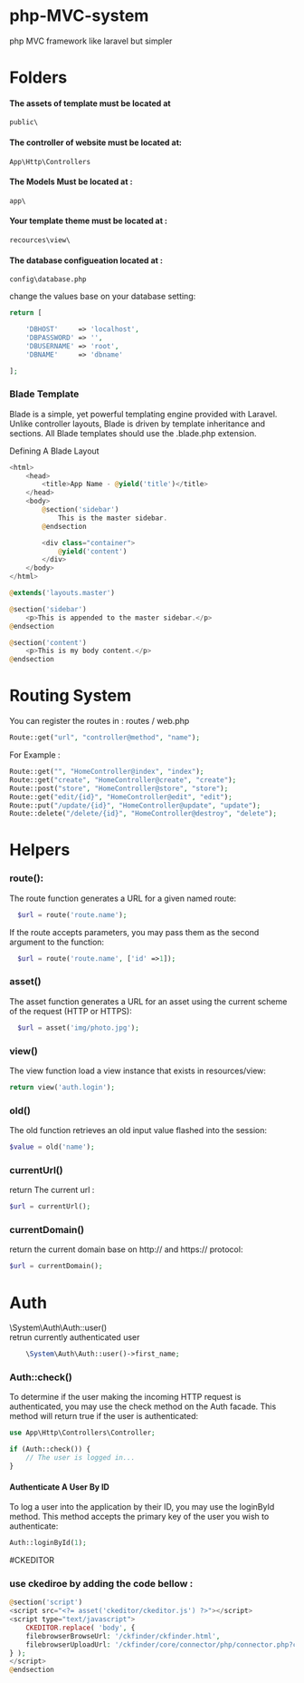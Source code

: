 # php-MVC-system
php MVC  framework like laravel but simpler

# Folders 
#### The assets of template must be located at 
```
public\
```

#### The controller of website must be located at:
```
App\Http\Controllers
```

#### The Models Must be located at :
```
app\
```

#### Your template theme must be located at :
```
recources\view\
```

#### The database configueation located at :
```
config\database.php
```
change the values base on your database setting:
```php
return [

    'DBHOST'     => 'localhost',
    'DBPASSWORD' => '',
    'DBUSERNAME' => 'root',
    'DBNAME'     => 'dbname'

];
```

### Blade Template
Blade is a simple, yet powerful templating engine provided with Laravel. Unlike controller layouts, Blade is driven by template inheritance and sections. All Blade templates should use the .blade.php extension.

Defining A Blade Layout
<!-- Stored in resources/views/layouts/master.blade.php -->
```php
<html>
    <head>
        <title>App Name - @yield('title')</title>
    </head>
    <body>
        @section('sidebar')
            This is the master sidebar.
        @endsection

        <div class="container">
            @yield('content')
        </div>
    </body>
</html>
```

```php
@extends('layouts.master')

@section('sidebar')   
    <p>This is appended to the master sidebar.</p>
@endsection

@section('content')
    <p>This is my body content.</p>
@endsection
```


# Routing System

You can register the routes in :  routes / web.php
```php
Route::get("url", "controller@method", "name");
```
For Example :
```php
Route::get("", "HomeController@index", "index");
Route::get("create", "HomeController@create", "create");
Route::post("store", "HomeController@store", "store");
Route::get("edit/{id}", "HomeController@edit", "edit");
Route::put("/update/{id}", "HomeController@update", "update");
Route::delete("/delete/{id}", "HomeController@destroy", "delete");
```


# Helpers 
### route():
The route function generates a URL for a given named route:
```php
  $url = route('route.name');
  ```
If the route accepts parameters, you may pass them as the second argument to the function:
```php
  $url = route('route.name', ['id' =>1]);
  ```
### asset()
The asset function generates a URL for an asset using the current scheme of the request (HTTP or HTTPS):
```php
  $url = asset('img/photo.jpg');
  ```
 ### view()
The view function load a view instance that exists in resources/view:
```php
return view('auth.login');
```

### old()
The old function retrieves an old input value flashed into the session:
```php
$value = old('name');
```

### currentUrl()
return The current url :
```php
$url = currentUrl();
```

### currentDomain()
return the current domain base on http:// and https:// protocol:
```php
$url = currentDomain();
```



# Auth 
  \System\Auth\Auth::user()\
retrun currently authenticated user
```php
    \System\Auth\Auth::user()->first_name;
```



### Auth::check()
To determine if the user making the incoming HTTP request is authenticated, you may use the check method on the Auth facade. This method will return true if the user is authenticated:
```php
use App\Http\Controllers\Controller;

if (Auth::check()) {
    // The user is logged in...
}
```


#### Authenticate A User By ID
To log a user into the application by their ID, you may use the loginById method. This method accepts the primary key of the user you wish to authenticate:
```php
Auth::loginById(1);
```
#CKEDITOR
### use ckediroe by adding the code bellow :
```php
@section('script')
<script src="<?= asset('ckeditor/ckeditor.js') ?>"></script>
<script type="text/javascript">
    CKEDITOR.replace( 'body', {
	filebrowserBrowseUrl: '/ckfinder/ckfinder.html',
	filebrowserUploadUrl: '/ckfinder/core/connector/php/connector.php?command=QuickUpload&type=Files'
} );
</script>
@endsection
```


